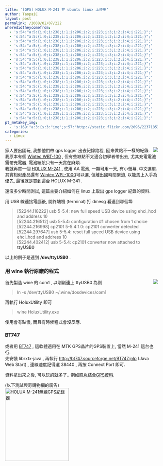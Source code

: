 ```yaml
---
title: '[GPS] HOLUX M-241 在 ubuntu linux 上使用'
author: TaopaiC
layout: post
permalink: /2008/02/07/222
wheredidtheycomefrom:
  - 's:54:"a:5:{i:0;i:238;i:1;i:206;i:2;i:223;i:3;i:2;i:4;i:221;}";'
  - 's:54:"a:5:{i:0;i:238;i:1;i:206;i:2;i:223;i:3;i:2;i:4;i:221;}";'
  - 's:54:"a:5:{i:0;i:238;i:1;i:206;i:2;i:223;i:3;i:2;i:4;i:221;}";'
  - 's:54:"a:5:{i:0;i:238;i:1;i:206;i:2;i:223;i:3;i:2;i:4;i:221;}";'
  - 's:54:"a:5:{i:0;i:238;i:1;i:206;i:2;i:223;i:3;i:2;i:4;i:221;}";'
  - 's:54:"a:5:{i:0;i:238;i:1;i:206;i:2;i:223;i:3;i:2;i:4;i:221;}";'
  - 's:54:"a:5:{i:0;i:238;i:1;i:206;i:2;i:223;i:3;i:2;i:4;i:221;}";'
  - 's:54:"a:5:{i:0;i:238;i:1;i:206;i:2;i:223;i:3;i:2;i:4;i:221;}";'
  - 's:54:"a:5:{i:0;i:238;i:1;i:206;i:2;i:223;i:3;i:2;i:4;i:221;}";'
  - 's:54:"a:5:{i:0;i:238;i:1;i:206;i:2;i:223;i:3;i:2;i:4;i:221;}";'
  - 's:54:"a:5:{i:0;i:238;i:1;i:206;i:2;i:223;i:3;i:2;i:4;i:221;}";'
  - 's:54:"a:5:{i:0;i:238;i:1;i:206;i:2;i:223;i:3;i:2;i:4;i:221;}";'
  - 's:54:"a:5:{i:0;i:238;i:1;i:206;i:2;i:223;i:3;i:2;i:4;i:221;}";'
  - 's:54:"a:5:{i:0;i:238;i:1;i:206;i:2;i:223;i:3;i:2;i:4;i:221;}";'
  - 's:54:"a:5:{i:0;i:238;i:1;i:206;i:2;i:223;i:3;i:2;i:4;i:221;}";'
  - 's:54:"a:5:{i:0;i:238;i:1;i:206;i:2;i:223;i:3;i:2;i:4;i:221;}";'
  - 's:54:"a:5:{i:0;i:238;i:1;i:206;i:2;i:223;i:3;i:2;i:4;i:221;}";'
  - 's:54:"a:5:{i:0;i:238;i:1;i:206;i:2;i:223;i:3;i:2;i:4;i:221;}";'
  - 's:54:"a:5:{i:0;i:238;i:1;i:206;i:2;i:223;i:3;i:2;i:4;i:221;}";'
  - 's:54:"a:5:{i:0;i:238;i:1;i:206;i:2;i:223;i:3;i:2;i:4;i:221;}";'
pt_metakey_img:
  - 's:169:"a:3:{s:3:"img";s:57:"http://static.flickr.com/2096/2237185357_0a1e121521_m.jpg";s:3:"alt";s:0:"";s:3:"url";s:53:"http://www.flickr.com/photos/69004123@N00/2237185357/";}";'
categories:
  - Linux
---
```

[<img src="http://static.flickr.com/2096/2237185357_0a1e121521_m.jpg" align="right" border="0" />][1]家人要出國玩, 我想他們帶 gps logger 出去紀錄路程, 回來做點不一樣的紀錄.  
我原本有個 [Wintec WBT-100][2] , 但有些缺點不太適合初學者帶出去, 尤其充電電池需帶充電器, 電池續航只有一天實在麻煩.  
我就再買一個 [HOLUX M-241][3] , 使用 AA 電池, 一顆可用一天, 有小螢幕, 中文選單. 其實相似產品還有 [Wintec WPL-1000][4]可以選, 但離出國時間緊迫, 以能馬上入手為優先, 最後就是買到這台 HOLUX M-241 .

還沒多少時間測試, 這篇主要介紹如何在 linux 上取出 gps logger 紀錄的資料.<!--more-->

用 USB 線連接電腦後, 開終端機 (terminal) 打 dmesg 看連到哪個埠

> [52244.118222] usb 5-5.4: new full speed USB device using ehci_hcd and address 10  
> [52244.216512] usb 5-5.4: configuration #1 chosen from 1 choice  
> [52244.216998] cp2101 5-5.4:1.0: cp2101 converter detected  
> [52244.297647] usb 5-5.4: reset full speed USB device using ehci_hcd and address 10  
> [52244.402412] usb 5-5.4: cp2101 converter now attached to **ttyUSB0**

以上的例子是連到 **/dev/ttyUSB0** .

### 用 wine 執行原廠的程式

[<img src="http://static.flickr.com/2143/2246852365_4124b6969a_m.jpg" align="right" border="0" />][5]首先製造 wine 的 com1 , 以剛剛連上 ttyUSB0 為例

> ln -s /dev/ttyUSB0 ~/.wine/dosdevices/com1

再執行 HoluxUtility 即可

> wine HoluxUtility.exe

使用會有點慢, 而且有時候程式會沒反應.

### BT747

或者用 [BT747][6] , 這軟體適用在 MTK GPS晶片的GPS裝置上, 當然 M-241 這台也行.  
先安裝 librxtx-java , 再執行 <http://bt747.sourceforge.net/BT747.jnlp> (Java Web Start) , 連線速度記得選 38440 , 再按 Connect Port 即可.

資料拿出來之後, 可以玩的就多了.. 例如[照片結合GPS資料][7].

(以下測試興奇購物網的廣告)  
[<img alt="HOLUX M-241無線GPS紀錄器 " src="http://partner.monday.com.tw/pub/gd.ashx?s=1&gdid=774004&mcode=MV9jWkhDUnNmbGxVa2NyU2tpMDlGa3ZnZWVKU0psU1VXNEV5d092ZVNEa0IwPQ==" border="0" height="240" width="210" />][8]

 [1]: http://www.flickr.com/photos/69004123@N00/2237185357/ "HOLUX M-241 GPS Logger"
 [2]: http://www.wintec.com.tw/GPS/bluetoothgps/WBT100.htm
 [3]: http://www.holux.com/JCoreTW/en/products/products_content.jsp?pno=340
 [4]: http://www.wintec.com.tw/b5/product_detail.php?pro_id=76%20style=
 [5]: http://www.flickr.com/photos/69004123@N00/2246852365/ "Screenshot-長天軌跡記錄器工具程式.png"
 [6]: http://bt747.wiki.sourceforge.net/
 [7]: http://pctao.org/2008/01/10/206/
 [8]: http://partner.monday.com.tw/pub/gotobuy.ashx?gdid=774004&mcode=MV9jWkhDUnNmbGxVa2NyU2tpMDlGa3ZnZWVKU0psU1VXNEV5d092ZVNEa0IwPQ==